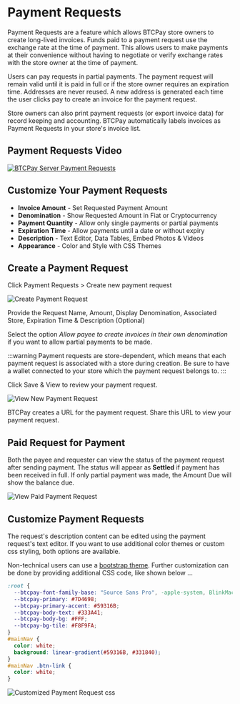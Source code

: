 # Payment Requests

Payment Requests are a feature which allows BTCPay store owners to create long-lived invoices.
Funds paid to a payment request use the exchange rate at the time of payment.
This allows users to make payments at their convenience without having to negotiate or verify exchange rates with the store owner at the time of payment.

Users can pay requests in partial payments.
The payment request will remain valid until it is paid in full or if the store owner requires an expiration time.
Addresses are never reused. A new address is generated each time the user clicks pay to create an invoice for the payment request.

Store owners can also print payment requests (or export invoice data) for record keeping and accounting.
BTCPay automatically labels invoices as Payment Requests in your store's invoice list.

## Payment Requests Video

[![BTCPay Server Payment Requests](https://img.youtube.com/vi/j6CvwDPvfzQ/mqdefault.jpg)](https://www.youtube.com/watch?v=j6CvwDPvfzQ "BTCPay Server Payment Requests")

## Customize Your Payment Requests

- **Invoice Amount** - Set Requested Payment Amount
- **Denomination** - Show Requested Amount in Fiat or Cryptocurrency
- **Payment Quantity** - Allow only single payments or partial payments
- **Expiration Time** - Allow payments until a date or without expiry
- **Description** - Text Editor, Data Tables, Embed Photos & Videos
- **Appearance** - Color and Style with CSS Themes

## Create a Payment Request

Click Payment Requests > Create new payment request

![Create Payment Request](./img/payment-requests/CreatePaymentRequest.png)

Provide the Request Name, Amount, Display Denomination, Associated Store, Expiration Time & Description (Optional)

Select the option *Allow payee to create invoices in their own denomination* if you want to allow partial payments to be made.

:::warning
Payment requests are store-dependent, which means that each payment request is associated with a store during creation.
Be sure to have a wallet connected to your store which the payment request belongs to.
:::

Click Save & View to review your payment request.

![View New Payment Request](./img/payment-requests/NewPaymentRequest.png)

BTCPay creates a URL for the payment request. Share this URL to view your payment request.

## Paid Request for Payment

Both the payee and requester can view the status of the payment request after sending payment.
The status will appear as **Settled** if payment has been received in full.
If only partial payment was made, the Amount Due will show the balance due.

![View Paid Payment Request](./img/payment-requests/PaidPaymentRequest.png)

## Customize Payment Requests

The request's description content can be edited using the payment request's text editor.
If you want to use additional color themes or custom css styling, both options are available.

Non-technical users can use a [bootstrap theme](./Development/Theme.md#2-bootstrap-themes).
Further customization can be done by providing additional CSS code, like shown below …

```css
:root {
  --btcpay-font-family-base: "Source Sans Pro", -apple-system, BlinkMacSystemFont, "Segoe UI", Roboto, "Helvetica Neue", Arial, sans-serif;
  --btcpay-primary: #7D4698;
  --btcpay-primary-accent: #59316B;
  --btcpay-body-text: #333A41;
  --btcpay-body-bg: #FFF;
  --btcpay-bg-tile: #F8F9FA;
}
#mainNav {
  color: white;
  background: linear-gradient(#59316B, #331840);
}
#mainNav .btn-link {
  color: white;
}
```

![Customized Payment Request css](./img/payment-requests/PaymentRequestCustomCSS.png)
